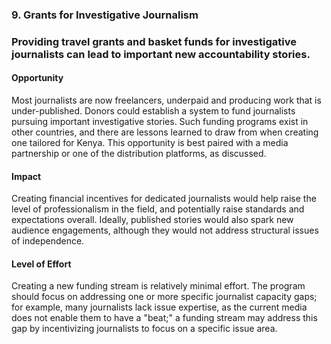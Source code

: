 ### 9. Grants for Investigative Journalism

### Providing travel grants and basket funds for investigative journalists can lead to important new accountability stories.

#### Opportunity

Most journalists are now freelancers, underpaid and producing work that is under-published. Donors could establish a system to fund journalists pursuing important investigative stories. Such funding programs exist in other countries, and there are lessons learned to draw from when creating one tailored for Kenya. This opportunity is best paired with a media partnership or one of the distribution platforms, as discussed.

#### Impact

Creating financial incentives for dedicated journalists would help raise the level of professionalism in the field, and potentially raise standards and expectations overall. Ideally, published stories would also spark new audience engagements, although they would not address structural issues of independence.

#### Level of Effort

Creating a new funding stream is relatively minimal effort. The program should focus on addressing one or more specific journalist capacity gaps; for example, many journalists lack issue expertise, as the current media does not enable them to have a "beat;" a funding stream may address this gap by incentivizing journalists to focus on a specific issue area.
